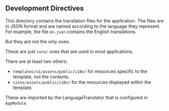 ## Development Directives ##

This directory contains the translation files for the application. 
The files are in JSON format and are named according to the language they represent. 
For example, the file `en.json` contains the English translations.

But they are not the only ones. 

These are just `core/` ones that are used in most applications.

There are at least two others: 

* `templates/v1/assets/public/i18n/` for resources specific to the template, not the contents.
* `sites/assets/public/i18n/` for the resources displayed *within* the template.

These are imported by the LanguageTranslator that is configured in `AppModule`.
